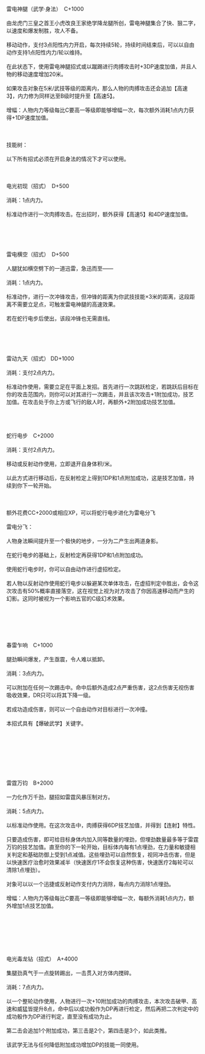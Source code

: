 <title>雷电神腿</title>
<meta name="GENERATOR" content="WinCHM">
<meta http-equiv="Content-Type" content="text/html; charset=gb2312">
<br>雷电神腿（武学·身法）　C+1000
<br>
<br>由龙虎门三皇之首王小虎改良王家绝学降龙腿所创，雷电神腿集合了快、狠二字，以速度和爆发制胜，攻人不备。
<br> 
<br>移动动作，支付3点阳性内力开启，每次持续5轮，持续时间结束后，可以以自由动作支持1点阳性内力/轮以维持。
<br>
<br>在此状态下，使用雷电神腿招式或以蹴踢进行肉搏攻击时+3DP速度加值，并且人物的移动速度增加20米。
<br>
<br>如果攻击对象在5米/武技等级的距离内，那么人物的肉搏攻击还会追加【高速3】，内力修为同样达至B级时提升至【高速5】。
<br>
<br>增幅：人物内力等级每比C要高一等级即能够增幅一次，每次额外消耗1点内力获得+1DP速度加值。
<br>
<br>
<br> 
<br>技能树：
<br>
<br>以下所有招式必须在开启身法的情况下才可以使用。
<br>
<br>
<br> 
<br>电光初现（招式）　D+500
<br>
<br>消耗：1点内力。
<br>
<br>标准动作进行一次肉搏攻击。在出招时，额外获得【高速5】和4DP速度加值。
<br>
<br> 
<br>
<br> 
<br>
<br>雷电横空（招式）　D+500
<br>
<br>人腿犹如横空劈下的一道迅雷，急迅而至——
<br>
<br>消耗：1点内力。
<br>
<br>标准动作，进行一次冲锋攻击，但冲锋的距离为你武技技能×3米的距离，这段距离不需要立足点，可触发雷电神腿的高速效果。
<br>
<br>若在蛇行电步后使出，该段冲锋也无需直线。
<br>
<br>
<br>
<br> 
<br>
<br>雷动九天（招式） DD+1000
<br>
<br>消耗：支付2点内力。
<br>
<br>标准动作使用，需要立足在平面上发招。首先进行一次跳跃检定，若跳跃后目标在你的攻击范围内，则你可以对其进行一次踢击，并且该次攻击+1附加成功，技艺加值。在攻击处于你上方或飞行的敌人时，再额外+2附加成功技艺加值。
<br> 
<br>
<br> 
<br>
<br>蛇行电步　C+2000
<br>
<br>消耗：支付2点内力。
<br>
<br>移动或反射动作使用，立即退开自身体积/米。
<br>
<br>以此方式进行移动后，在反射检定上得到1DP和1点附加成功，这是技艺加值，持续到你下一轮开始。
<br>
<br>
<br>
<br>额外花费CC+2000或相应XP，可以将蛇行电步进化为雷电分飞
<br>
<br>雷电分飞：
<br>
<br>人物身法瞬间提升至一个极快的地步，一分为二产生出两道身影。
<br>
<br>在蛇行电步的基础上，反射检定再获得1DP和1点附加成功。
<br>
<br>使用蛇行电步时，你可以自由动作进行虚招检定。
<br>
<br>若人物以反射动作使用蛇行电步以躲避某次单体攻击，在虚招判定中胜出，会令这次攻击有50%概率直接落空，这在视觉上视为对方攻击了你因高速移动而产生的幻影。这同时被视为一个影响五官的C级幻术效果。
<br>
<br>
<br>
<br>
<br>
<br>
<br>春雷乍响　C+1000
<br>
<br>腿劲瞬间爆发，产生亟震，令人难以抵卸。
<br>
<br>消耗：3点内力。
<br>
<br>可以附加在任何一次踢击中。命中后额外造成2点严重伤害，这2点伤害无视伤害吸收效果，DR只可以将其下降一级。
<br>
<br>若成功造成伤害，则可以一个自由动作对目标进行一次冲撞。
<br>
<br>本招式具有【爆破武学】关键字。
<br>
<br>
<br>
<br>
<br> 
<br>
<br> 
<br>
<br>雷霆万钧　B+2000
<br>
<br>一力化作万千劲，腿招如雷霆风暴压制对方。
<br>
<br>消耗：5点内力。
<br>
<br>以标准动作使用。在这次攻击中，肉搏获得6DP技艺加值，并得到【连射】特性。
<br>
<br>只要造成伤害，即可给目标身体内加入同等数量的埋劲，但埋劲数量最多等于雷霆万钧的技艺加值。直至你的下一轮开始，目标体内每有1点埋劲，在力量和敏捷相关判定和基础防御上受到1点减值。这些埋劲可以自然恢复，视同冲击伤害，但是以快速医疗治愈时效果减半（快速医疗1不会恢复这种伤害，快速医疗2每轮可以清除1点埋劲）。
<br>
<br>对象可以以一个迅捷或反射动作支付内力消除，每点内力消除1点埋劲。
<br>
<br>增幅：人物内力等级每比C要高一等级即能够增幅一次，每额外消耗1点内力，额外增加1点技艺加值。
<br>
<br>
<br>
<br>
<br>
<br> 
<br>
<br>电光毒龙钻（招式）　A+4000
<br>
<br>集腿劲真气于一点旋转踢出，一击贯入对方体内搅碎。
<br>
<br>消耗：7点内力。
<br>
<br>以一个整轮动作使用，人物进行一次+10附加成功的肉搏攻击，本次攻击破甲、高速和威猛皆提升8点，命中后以成功骰作为DP再进行检定，然后再把二次判定中的成功骰作为DP进行判定，直至没有成功为止。
<br>
<br>第二击会追加1个附加成功，第三击是2个，第四击是3个，如此类推。
<br>
<br>该武学无法与任何降低附加成功增加DP的技能一同使用。
<br>
<br>